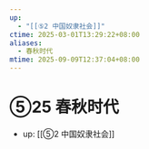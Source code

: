 ```yaml
---
up:
  - "[[⑤2 中国奴隶社会]]"
ctime: 2025-03-01T13:29:22+08:00
aliases:
  - 春秋时代
mtime: 2025-09-09T12:37:04+08:00
---
```


# ⑤25 春秋时代

- up: [[⑤2 中国奴隶社会]]
